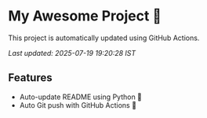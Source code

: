 # My Awesome Project 🚀

This project is automatically updated using GitHub Actions.

_Last updated: 2025-07-19 19:20:28 IST_

## Features
- Auto-update README using Python 🐍
- Auto Git push with GitHub Actions 🤖
